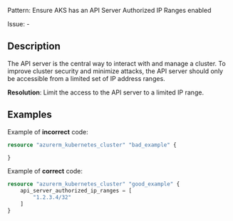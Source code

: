Pattern: Ensure AKS has an API Server Authorized IP Ranges enabled

Issue: -

## Description

The API server is the central way to interact with and manage a cluster. To improve cluster security and minimize attacks, the API server should only be accessible from a limited set of IP address ranges.

**Resolution**: Limit the access to the API server to a limited IP range.

## Examples

Example of **incorrect** code:

```terraform
resource "azurerm_kubernetes_cluster" "bad_example" {

}
```

Example of **correct** code:

```terraform
resource "azurerm_kubernetes_cluster" "good_example" {
    api_server_authorized_ip_ranges = [
		"1.2.3.4/32"
	]
}
```